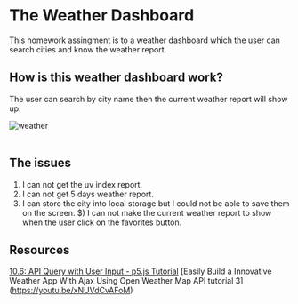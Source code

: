 # The Weather Dashboard
This homework assingment is to a weather dashboard which the user can search cities and know the weather report.

## How is this weather dashboard work?
The user can search by city name then the current weather report will show up.

![weather](https://user-images.githubusercontent.com/64511825/86411589-64b77c80-bc7a-11ea-8944-1de522078c8f.png)<br> <br>


## The issues 
1) I can not get the uv index report.
2) I can not get 5 days weather report.
3) I can store the city into local storage but I could not be able to save them on the screen.
$) I can not make the current weather report to show when the user click on the favorites button.

## Resources
[10.6: API Query with User Input - p5.js Tutorial](https://youtu.be/4UoUqnjUC2c)
[Easily Build a Innovative Weather App With Ajax Using Open Weather Map API tutorial 3] (https://youtu.be/xNUVdCvAFoM)


